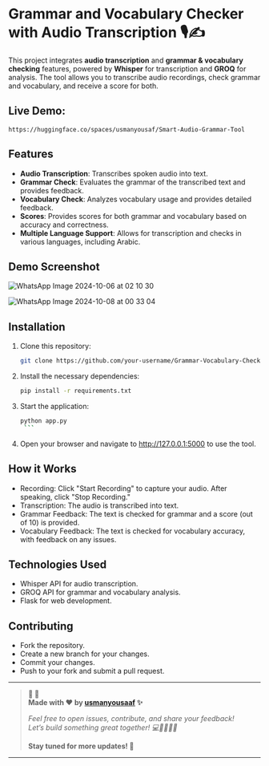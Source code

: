 # Grammar and Vocabulary Checker with Audio Transcription 🎙️✍️

This project integrates **audio transcription** and **grammar & vocabulary checking** features, powered by **Whisper** for transcription and **GROQ** for analysis. The tool allows you to transcribe audio recordings, check grammar and vocabulary, and receive a score for both. 

## Live Demo:

 ``` https://huggingface.co/spaces/usmanyousaf/Smart-Audio-Grammar-Tool ```

## Features
- **Audio Transcription**: Transcribes spoken audio into text.
- **Grammar Check**: Evaluates the grammar of the transcribed text and provides feedback.
- **Vocabulary Check**: Analyzes vocabulary usage and provides detailed feedback.
- **Scores**: Provides scores for both grammar and vocabulary based on accuracy and correctness.
- **Multiple Language Support**: Allows for transcription and checks in various languages, including Arabic.

## Demo Screenshot
![WhatsApp Image 2024-10-06 at 02 10 30](https://github.com/user-attachments/assets/bac5f5e0-af32-4e81-9def-062507c1b45a)

![WhatsApp Image 2024-10-08 at 00 33 04](https://github.com/user-attachments/assets/b9a1ee26-6a8a-4cb9-b10d-dd58dc3bd07d)


## Installation

1. Clone this repository:
   ```bash
   git clone https://github.com/your-username/Grammar-Vocabulary-Checker.git
   ```

3. Install the necessary dependencies:
      ``` bash
    pip install -r requirements.txt
      ```

4. Start the application:
      ``` bash
   python app.py
       ```
5. Open your browser and navigate to http://127.0.0.1:5000 to use the tool.



## How it Works
- Recording: Click "Start Recording" to capture your audio. After speaking, click "Stop Recording."
- Transcription: The audio is transcribed into text.
- Grammar Feedback: The text is checked for grammar and a score (out of 10) is provided.
- Vocabulary Feedback: The text is checked for vocabulary accuracy, with feedback on any issues.
  
## Technologies Used
- Whisper API for audio transcription.
- GROQ API for grammar and vocabulary analysis.
- Flask for web development.
  
## Contributing
- Fork the repository.
- Create a new branch for your changes.
- Commit your changes.
- Push to your fork and submit a pull request.

---

> **🚨 🚨**  
> **Made with ❤️ by [usmanyousaaf](https://github.com/usmanyousaaf) ✨**
> 
> *Feel free to open issues, contribute, and share your feedback!*  
> *Let’s build something great together! 💻👩‍💻👨‍💻*
> 
> **Stay tuned for more updates! 🚀**

---


